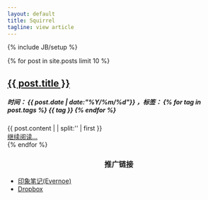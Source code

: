 ```yaml
---
layout: default
title: Squirrel
tagline: view article
---
```

{% include JB/setup %}
<style type="text/css">
.content{
    background-color: inherit;
    padding: 0;
    margin: 0;
    border: 0;
    -webkit-border-radius: 0 0 0 0;
     -moz-border-radius: 0 0 0 0;
          border-radius: 0 0 0 0;
  -webkit-box-shadow: 0 0 0;
     -moz-box-shadow: 0 0 0;
          box-shadow: 0 0 0;
}
</style>
<!--<h1 style="text-align:center">Latest Posts</h1>-->
<div>
{% for post in site.posts limit 10 %}
<div class="home-excerpt">
    <div class="home-excerpt-head">
        <h2><a href="{{ post.url }}">{{ post.title }}</a></h2>
        <h5>
            时间：
            <span>{{ post.date | date:"%Y/%m/%d"}}</span>
            ，标签：
            {% for tag in post.tags %}
            <span>{{ tag }}</span>
            {% endfor %}
        </h5>
    </div>
	<div class="home-excerpt-content">
		{{ post.content | | split:'<!--excerpt-->' | first }}
	</div>
    <div class="home-excerpt-footer">
        <a href="{{ post.url }}">继续阅读...</a>
    </div>
</div>
{% endfor %}
</div>
<div class="home-excerpt">
    <h3 style="text-align:center">推广链接</h3>
    <ul class="post-list">
        <li>    
            <span class="entry-title"><a href="https://app.yinxiang.com/referral/Registration.action?uid=4904023&sig=54284ba0ed39107ea43b8e7bc3a37392" target="_blank">印象笔记(Evernoe)</a></span>
        </li>
        <li>    
            <span class="entry-title"><a href="https://db.tt/1U5Pxqmo" target="_blank">Dropbox</a></span>
        </li>
    </ul>
</div>

